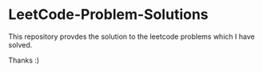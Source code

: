 # LeetCode-Problem-Solutions
This repository provdes the solution to the leetcode problems which I have solved.

Thanks :)
